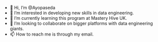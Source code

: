 - 👋 Hi, I’m @Ayopaseda
- 👀 I’m interested in developing new skills in data engineering.
- 🌱 I’m currently learning this program at Mastery Hive UK.
- 💞️ I’m looking to collaborate on bigger platforms with data engineering giants.
- 📫 How to reach me is through my email.

<!---
Ayopaseda/Ayopaseda is a ✨ special ✨ repository because its `README.md` (this file) appears on your GitHub profile.
You can click the Preview link to take a look at your changes.
--->
